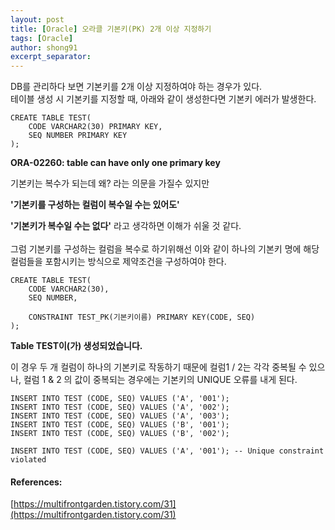 ```yaml
---
layout: post
title: [Oracle] 오라클 기본키(PK) 2개 이상 지정하기
tags: [Oracle]
author: shong91
excerpt_separator: 
---
```



DB를 관리하다 보면 기본키를 2개 이상 지정하여야 하는 경우가 있다. <br>
테이블 생성 시 기본키를 지정할 때, 아래와 같이 생성한다면 기본키 에러가 발생한다. 

```
CREATE TABLE TEST(
    CODE VARCHAR2(30) PRIMARY KEY, 
    SEQ NUMBER PRIMARY KEY
);
```

**ORA-02260: table can have only one primary key**

기본키는 복수가 되는데 왜? 라는 의문을 가질수 있지만 <br>

**'기본키를 구성하는 컬럼이 복수일 수는 있어도'** <br>

**'기본키가 복수일 수는 없다'** 라고 생각하면 이해가 쉬울 것 같다. <br>
<br>
그럼 기본키를 구성하는 컬럼을 복수로 하기위해선 이와 같이 하나의 기본키 명에 해당 컬럼들을 포함시키는 방식으로 제약조건을 구성하여야 한다. 

```
CREATE TABLE TEST(
    CODE VARCHAR2(30), 
    SEQ NUMBER,
    
    CONSTRAINT TEST_PK(기본키이름) PRIMARY KEY(CODE, SEQ)
);
```

**Table TEST이(가) 생성되었습니다.** <br>

이 경우 두 개 컬럼이 하나의 기본키로 작동하기 때문에 컬럼1 / 2는 각각 중복될 수 있으나, 컬럼 1 & 2 의 값이 중복되는 경우에는 기본키의 UNIQUE 오류를 내게 된다. 

```
INSERT INTO TEST (CODE, SEQ) VALUES ('A', '001');
INSERT INTO TEST (CODE, SEQ) VALUES ('A', '002');
INSERT INTO TEST (CODE, SEQ) VALUES ('A', '003');
INSERT INTO TEST (CODE, SEQ) VALUES ('B', '001');
INSERT INTO TEST (CODE, SEQ) VALUES ('B', '002');

INSERT INTO TEST (CODE, SEQ) VALUES ('A', '001'); -- Unique constraint violated
```

#### References:
[https://multifrontgarden.tistory.com/31](https://multifrontgarden.tistory.com/31)